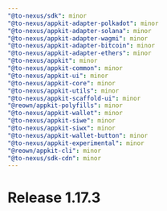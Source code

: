 ```yaml
---
"@to-nexus/sdk": minor
"@to-nexus/appkit-adapter-polkadot": minor
"@to-nexus/appkit-adapter-solana": minor
"@to-nexus/appkit-adapter-wagmi": minor
"@to-nexus/appkit-adapter-bitcoin": minor
"@to-nexus/appkit-adapter-ethers": minor
"@to-nexus/appkit": minor
"@to-nexus/appkit-common": minor
"@to-nexus/appkit-ui": minor
"@to-nexus/appkit-core": minor
"@to-nexus/appkit-utils": minor
"@to-nexus/appkit-scaffold-ui": minor
"@reown/appkit-polyfills": minor
"@to-nexus/appkit-wallet": minor
"@to-nexus/appkit-siwe": minor
"@to-nexus/appkit-siwx": minor
"@to-nexus/appkit-wallet-button": minor
"@to-nexus/appkit-experimental": minor
"@reown/appkit-cli": minor
"@to-nexus/sdk-cdn": minor
---
```


# Release 1.17.3

